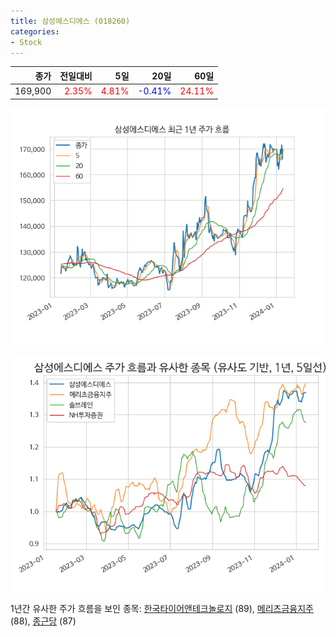 ```yaml
---
title: 삼성에스디에스 (018260)
categories:
- Stock
---
```


|종가|전일대비|5일|20일|60일|
|---:|-------:|--:|---:|---:|
|169,900|<span style="color: red">2.35%</span>|<span style="color: red">4.81%</span>|<span style="color: blue">-0.41%</span>|<span style="color: red">24.11%</span>|


<!-- more -->

![018260](/assets/images/stock/018260.png)

![018260](/assets/images/stock/018260_sim.png)

1년간 유사한 주가 흐름을 보인 종목:
[한국타이어앤테크놀로지](/stock/161390/) (89),
[메리츠금융지주](/stock/138040/) (88),
[종근당](/stock/185750/) (87)